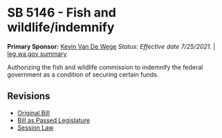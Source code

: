 # SB 5146 - Fish and wildlife/indemnify
**Primary Sponsor:** [Kevin Van De Wege](/person/leg/kevin.vandewege.md)
*Status: Effective date 7/25/2021.* | [leg.wa.gov summary](https://app.leg.wa.gov/billsummary?BillNumber=5146&Year=2021)

Authorizing the fish and wildlife commission to indemnify the federal government as a condition of securing certain funds.

## Revisions
* [Original Bill](1/)
* [Bill as Passed Legislature](1/)
* [Session Law](1/)